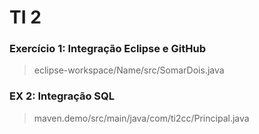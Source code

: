 # TI 2

### Exercício 1: Integração Eclipse e GitHub
> eclipse-workspace/Name/src/SomarDois.java

### EX 2: Integração SQL
> maven.demo/src/main/java/com/ti2cc/Principal.java

